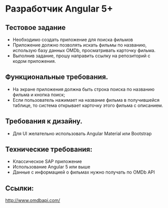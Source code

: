 # Разработчик Angular 5+

## Тестовое задание
* Необходимо создать приложение для поиска фильмов
* Приложение должно позволять искать фильмы по названию, использую базу
данных OMDb, просматривать карточку фильма.
* Выполнив задание, прошу направить ссылку на репозиторий с кодом приложения.

## Функциональные требования.

* На экране приложения должна быть строка поиска по названию фильма и кнопка
поиск;
* Если пользователь нажимает на название фильма в получившейся таблице, то
система открывает карточку этого фильма с описанием.

## Требования к дизайну.

* Для UI желательно использовать Angular Material или Bootstrap

## Технические требования:

* Классическое SAP приложение
* Использование Angular 5 или выше
* Данные с информацией о фильмах нужно получать по OMDb API

## Ссылки:

http://www.omdbapi.com/
